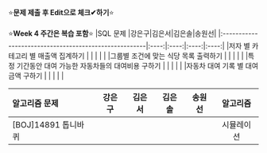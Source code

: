 ⭐**문제 제출 후 Edit으로 체크✔하기**⭐<br/><br/>
⭐**Week 4 주간은 복습 포함**⭐
|SQL 문제                                               |강은구|김은서|김은솔|송원선|
|:------------------------------------------------------|:----:|:----:|:----:|:----:|
|저자 별 카테고리 별 매출액 집계하기                       |      |      |      |      | 
|그룹별 조건에 맞는 식당 목록 출력하기                     |      |      |      |      | 
|특정 기간동안 대여 가능한 자동차들의 대여비용 구하기       |      |      |      |      | 
|자동차 대여 기록 별 대여 금액 구하기                      |      |      |      |      | 


|알고리즘 문제                 |강은구|김은서|김은솔|송원선|알고리즘|
|:-----------------------------|:----:|:----:|:----:|:----:|:------:|
|[BOJ]14891 톱니바퀴            |      |      |      |      |시뮬레이션|
